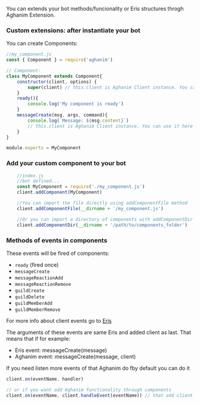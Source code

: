 You can extends your bot methods/funcionality or Eris structures throgh Aghanim Extension.

### Custom extensions: after instantiate your bot

You can create Components:

```js
//my_component.js
const { Component } = require('aghanim')

// Component:
class MyComponent extends Component{
	constructor(client, options) {
		super(client) // this.client is Aghanim Client instance. You can use in other methods
	}
	ready(){
		console.log('My component is ready')
	}
	messageCreate(msg, args, command){
		console.log(`Message: ${msg.content}`)
		// this.client is Aghanim Client instance. You can use it here
	}
}

module.exports = MyComponent
```

### Add your custom component to your bot
```js
	//index.js
	//bot defined...
	const MyComponent = require('./my_component.js')
	client.addComponent(MyComponent)

	//You can import the file directly using addComponentFile method
	client.addComponentFile(__dirname + '/my_component.js')

	//Or you can import a directory of components with addComponentDir method
	client.addComponentDir(__dirname + '/path/to/components_folder')
```

### Methods of events in components
These events will be fired of components:
  - `ready` (fired once)
  - `messageCreate`
  - `messageReactionAdd`
  - `messageReactionRemove`
  - `guildCreate`
  - `guildDelete`
  - `guildMemberAdd`
  - `guildMemberRemove`

For more info about client events go to [Eris](https://abal.moe/Eris/docs/Client#event-callCreate)

The arguments of these events are same Eris and added client as last. That means that if for example:
  - Eris event: messageCreate(message)
  - Aghanim event: messageCreate(message, client)

If you need listen more events of that Aghanim do fby default you can do it

```js
client.on(eventName, handler)

// or if you want add Aghanim functionality through components
client.on(eventName, client.handleEvent(eventName)) // that add client as last argument to event handler
```